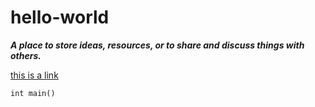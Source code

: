 # hello-world
***A place to store ideas, resources, or to share and discuss things with others.***

[this is a link](https://www.google.com)


`int main()`
